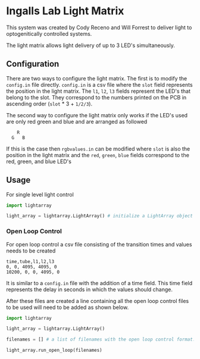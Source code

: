 # Ingalls Lab Light Matrix

This system was created by Cody Receno and Will Forrest to deliver light to optogenitically controlled systems.

The light matrix allows light delivery of up to 3 LED's simultaneously.

## Configuration

There are two ways to configure the light matrix. The first is to modify the `config.in` file directly. `config.in` is a csv file where the `slot` field represents the position in the light matrix. The `l1`, `l2`, `l3` fields represent the LED's that belong to the slot. They correspond to the numbers printed on the PCB in ascending order (`slot` * 3 + `1/2/3`).

The second way to configure the light matrix only works if the LED's used are only red green and blue and are arranged as followed

```
	R
  G   B

```

If this is the case then `rgbvalues.in` can be modified where `slot` is also the position in the light matrix and the `red`, `green`, `blue` fields correspond to the red, green, and blue LED's

## Usage

For single level light control

```python
import lightarray

light_array = lightarray.LightArray() # initialize a LightArray object
```

### Open Loop Control

For open loop control a csv file consisting of the transition times and values needs to be created

```
time,tube,l1,l2,l3
0, 0, 4095, 4095, 0
10200, 0, 0, 4095, 0

```

It is similar to a `config.in` file with the addition of a time field.
This time field represents the delay in seconds in which the values should change.

After these files are created a line containing all the open loop control files to be used will need to be added as shown below.

```python
import lightarray

light_array = lightarray.LightArray()

filenames = [] # a list of filenames with the open loop control format.

light_array.run_open_loop(filenames)
```





